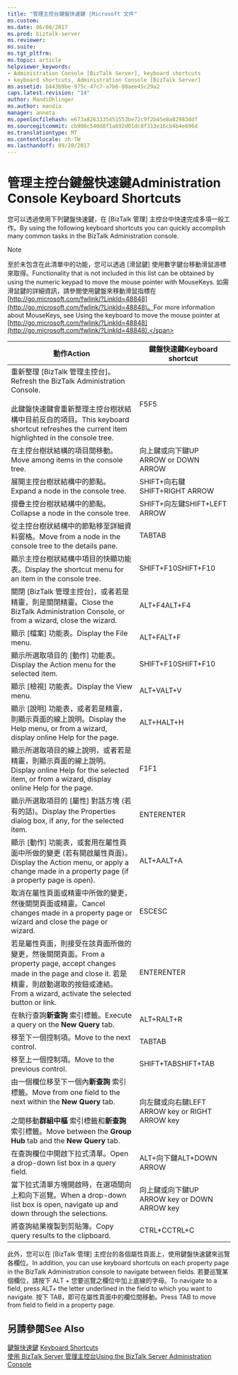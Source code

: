 ```yaml
---
title: "管理主控台鍵盤快速鍵 |Microsoft 文件"
ms.custom: 
ms.date: 06/08/2017
ms.prod: biztalk-server
ms.reviewer: 
ms.suite: 
ms.tgt_pltfrm: 
ms.topic: article
helpviewer_keywords:
- Administration Console [BizTalk Server], keyboard shortcuts
- keyboard shortcuts, Administration Console [BizTalk Server]
ms.assetid: b443b9be-975c-47c7-a7b6-08aee45c29a2
caps.latest.revision: "14"
author: MandiOhlinger
ms.author: mandia
manager: anneta
ms.openlocfilehash: e673a8263335451553be72c9f2b45e8a82983ddf
ms.sourcegitcommit: cb908c540d8f1a692d01dc8f313e16cb4b4e696d
ms.translationtype: MT
ms.contentlocale: zh-TW
ms.lasthandoff: 09/20/2017
---
```

# <a name="administration-console-keyboard-shortcuts"></a><span data-ttu-id="599c8-102">管理主控台鍵盤快速鍵</span><span class="sxs-lookup"><span data-stu-id="599c8-102">Administration Console Keyboard Shortcuts</span></span>
<span data-ttu-id="599c8-103">您可以透過使用下列鍵盤快速鍵，在 [BizTalk 管理] 主控台中快速完成多項一般工作。</span><span class="sxs-lookup"><span data-stu-id="599c8-103">By using the following keyboard shortcuts you can quickly accomplish many common tasks in the BizTalk Administration console.</span></span>  
  
> [!NOTE]
>  <span data-ttu-id="599c8-104">至於未包含在此清單中的功能，您可以透過 [滑鼠鍵] 使用數字鍵台移動滑鼠游標來取得。</span><span class="sxs-lookup"><span data-stu-id="599c8-104">Functionality that is not included in this list can be obtained by using the numeric keypad to move the mouse pointer with MouseKeys.</span></span> <span data-ttu-id="599c8-105">如需滑鼠鍵的詳細資訊，請參閱使用鍵盤來移動滑鼠指標在[http://go.microsoft.com/fwlink/?LinkId=48848](http://go.microsoft.com/fwlink/?LinkId=48848)。</span><span class="sxs-lookup"><span data-stu-id="599c8-105">For more information about MouseKeys, see Using the keyboard to move the mouse pointer at [http://go.microsoft.com/fwlink/?LinkId=48848](http://go.microsoft.com/fwlink/?LinkId=48848).</span></span>  
  
|<span data-ttu-id="599c8-106">動作</span><span class="sxs-lookup"><span data-stu-id="599c8-106">Action</span></span>|<span data-ttu-id="599c8-107">鍵盤快速鍵</span><span class="sxs-lookup"><span data-stu-id="599c8-107">Keyboard shortcut</span></span>|  
|------------|-----------------------|  
|<span data-ttu-id="599c8-108">重新整理 [BizTalk 管理主控台]。</span><span class="sxs-lookup"><span data-stu-id="599c8-108">Refresh the BizTalk Administration Console.</span></span><br /><br /> <span data-ttu-id="599c8-109">此鍵盤快速鍵會重新整理主控台樹狀結構中目前反白的項目。</span><span class="sxs-lookup"><span data-stu-id="599c8-109">This keyboard shortcut refreshes the current item highlighted in the console tree.</span></span>|<span data-ttu-id="599c8-110">F5</span><span class="sxs-lookup"><span data-stu-id="599c8-110">F5</span></span>|  
|<span data-ttu-id="599c8-111">在主控台樹狀結構的項目間移動。</span><span class="sxs-lookup"><span data-stu-id="599c8-111">Move among items in the console tree.</span></span>|<span data-ttu-id="599c8-112">向上鍵或向下鍵</span><span class="sxs-lookup"><span data-stu-id="599c8-112">UP ARROW or DOWN ARROW</span></span>|  
|<span data-ttu-id="599c8-113">展開主控台樹狀結構中的節點。</span><span class="sxs-lookup"><span data-stu-id="599c8-113">Expand a node in the console tree.</span></span>|<span data-ttu-id="599c8-114">SHIFT+向右鍵</span><span class="sxs-lookup"><span data-stu-id="599c8-114">SHIFT+RIGHT ARROW</span></span>|  
|<span data-ttu-id="599c8-115">摺疊主控台樹狀結構中的節點。</span><span class="sxs-lookup"><span data-stu-id="599c8-115">Collapse a node in the console tree.</span></span>|<span data-ttu-id="599c8-116">SHIFT+向左鍵</span><span class="sxs-lookup"><span data-stu-id="599c8-116">SHIFT+LEFT ARROW</span></span>|  
|<span data-ttu-id="599c8-117">從主控台樹狀結構中的節點移至詳細資料窗格。</span><span class="sxs-lookup"><span data-stu-id="599c8-117">Move from a node in the console tree to the details pane.</span></span>|<span data-ttu-id="599c8-118">TAB</span><span class="sxs-lookup"><span data-stu-id="599c8-118">TAB</span></span>|  
|<span data-ttu-id="599c8-119">顯示主控台樹狀結構中項目的快顯功能表。</span><span class="sxs-lookup"><span data-stu-id="599c8-119">Display the shortcut menu for an item in the console tree.</span></span>|<span data-ttu-id="599c8-120">SHIFT+F10</span><span class="sxs-lookup"><span data-stu-id="599c8-120">SHIFT+F10</span></span>|  
|<span data-ttu-id="599c8-121">關閉 [BizTalk 管理主控台]，或者若是精靈，則是關閉精靈。</span><span class="sxs-lookup"><span data-stu-id="599c8-121">Close the BizTalk Administration Console, or from a wizard, close the wizard.</span></span>|<span data-ttu-id="599c8-122">ALT+F4</span><span class="sxs-lookup"><span data-stu-id="599c8-122">ALT+F4</span></span>|  
|<span data-ttu-id="599c8-123">顯示 [檔案] 功能表。</span><span class="sxs-lookup"><span data-stu-id="599c8-123">Display the File menu.</span></span>|<span data-ttu-id="599c8-124">ALT+F</span><span class="sxs-lookup"><span data-stu-id="599c8-124">ALT+F</span></span>|  
|<span data-ttu-id="599c8-125">顯示所選取項目的 [動作] 功能表。</span><span class="sxs-lookup"><span data-stu-id="599c8-125">Display the Action menu for the selected item.</span></span>|<span data-ttu-id="599c8-126">SHIFT+F10</span><span class="sxs-lookup"><span data-stu-id="599c8-126">SHIFT+F10</span></span>|  
|<span data-ttu-id="599c8-127">顯示 [檢視] 功能表。</span><span class="sxs-lookup"><span data-stu-id="599c8-127">Display the View menu.</span></span>|<span data-ttu-id="599c8-128">ALT+V</span><span class="sxs-lookup"><span data-stu-id="599c8-128">ALT+V</span></span>|  
|<span data-ttu-id="599c8-129">顯示 [說明] 功能表，或者若是精靈，則顯示頁面的線上說明。</span><span class="sxs-lookup"><span data-stu-id="599c8-129">Display the Help menu, or from a wizard, display online Help for the page.</span></span>|<span data-ttu-id="599c8-130">ALT+H</span><span class="sxs-lookup"><span data-stu-id="599c8-130">ALT+H</span></span>|  
|<span data-ttu-id="599c8-131">顯示所選取項目的線上說明，或者若是精靈，則顯示頁面的線上說明。</span><span class="sxs-lookup"><span data-stu-id="599c8-131">Display online Help for the selected item, or from a wizard, display online Help for the page.</span></span>|<span data-ttu-id="599c8-132">F1</span><span class="sxs-lookup"><span data-stu-id="599c8-132">F1</span></span>|  
|<span data-ttu-id="599c8-133">顯示所選取項目的 [屬性] 對話方塊 (若有的話)。</span><span class="sxs-lookup"><span data-stu-id="599c8-133">Display the Properties dialog box, if any, for the selected item.</span></span>|<span data-ttu-id="599c8-134">ENTER</span><span class="sxs-lookup"><span data-stu-id="599c8-134">ENTER</span></span>|  
|<span data-ttu-id="599c8-135">顯示 [動作] 功能表，或套用在屬性頁面中所做的變更 (若有開啟屬性頁面)。</span><span class="sxs-lookup"><span data-stu-id="599c8-135">Display the Action menu, or apply a change made in a property page (if a property page is open).</span></span>|<span data-ttu-id="599c8-136">ALT+A</span><span class="sxs-lookup"><span data-stu-id="599c8-136">ALT+A</span></span>|  
|<span data-ttu-id="599c8-137">取消在屬性頁面或精靈中所做的變更，然後關閉頁面或精靈。</span><span class="sxs-lookup"><span data-stu-id="599c8-137">Cancel changes made in a property page or wizard and close the page or wizard.</span></span>|<span data-ttu-id="599c8-138">ESC</span><span class="sxs-lookup"><span data-stu-id="599c8-138">ESC</span></span>|  
|<span data-ttu-id="599c8-139">若是屬性頁面，則接受在該頁面所做的變更，然後關閉頁面。</span><span class="sxs-lookup"><span data-stu-id="599c8-139">From a property page, accept changes made in the page and close it.</span></span> <span data-ttu-id="599c8-140">若是精靈，則啟動選取的按鈕或連結。</span><span class="sxs-lookup"><span data-stu-id="599c8-140">From a wizard, activate the selected button or link.</span></span>|<span data-ttu-id="599c8-141">ENTER</span><span class="sxs-lookup"><span data-stu-id="599c8-141">ENTER</span></span>|  
|<span data-ttu-id="599c8-142">在執行查詢**新查詢** 索引標籤。</span><span class="sxs-lookup"><span data-stu-id="599c8-142">Execute a query on the **New Query** tab.</span></span>|<span data-ttu-id="599c8-143">ALT+R</span><span class="sxs-lookup"><span data-stu-id="599c8-143">ALT+R</span></span>|  
|<span data-ttu-id="599c8-144">移至下一個控制項。</span><span class="sxs-lookup"><span data-stu-id="599c8-144">Move to the next control.</span></span>|<span data-ttu-id="599c8-145">TAB</span><span class="sxs-lookup"><span data-stu-id="599c8-145">TAB</span></span>|  
|<span data-ttu-id="599c8-146">移至上一個控制項。</span><span class="sxs-lookup"><span data-stu-id="599c8-146">Move to the previous control.</span></span>|<span data-ttu-id="599c8-147">SHIFT+TAB</span><span class="sxs-lookup"><span data-stu-id="599c8-147">SHIFT+TAB</span></span>|  
|<span data-ttu-id="599c8-148">由一個欄位移至下一個內**新查詢** 索引標籤。</span><span class="sxs-lookup"><span data-stu-id="599c8-148">Move from one field to the next within the **New Query** tab.</span></span><br /><br /> <span data-ttu-id="599c8-149">之間移動**群組中樞** 索引標籤和**新查詢** 索引標籤。</span><span class="sxs-lookup"><span data-stu-id="599c8-149">Move between the **Group Hub** tab and the **New Query** tab.</span></span>|<span data-ttu-id="599c8-150">向左鍵或向右鍵</span><span class="sxs-lookup"><span data-stu-id="599c8-150">LEFT ARROW key or RIGHT ARROW key</span></span>|  
|<span data-ttu-id="599c8-151">在查詢欄位中開啟下拉式清單。</span><span class="sxs-lookup"><span data-stu-id="599c8-151">Open a drop-down list box in a query field.</span></span>|<span data-ttu-id="599c8-152">ALT+向下鍵</span><span class="sxs-lookup"><span data-stu-id="599c8-152">ALT+DOWN ARROW</span></span>|  
|<span data-ttu-id="599c8-153">當下拉式清單方塊開啟時，在選項間向上和向下巡覽。</span><span class="sxs-lookup"><span data-stu-id="599c8-153">When a drop-down list box is open, navigate up and down through the selections.</span></span>|<span data-ttu-id="599c8-154">向上鍵或向下鍵</span><span class="sxs-lookup"><span data-stu-id="599c8-154">UP ARROW key or DOWN ARROW key</span></span>|  
|<span data-ttu-id="599c8-155">將查詢結果複製到剪貼簿。</span><span class="sxs-lookup"><span data-stu-id="599c8-155">Copy query results to the clipboard.</span></span>|<span data-ttu-id="599c8-156">CTRL+C</span><span class="sxs-lookup"><span data-stu-id="599c8-156">CTRL+C</span></span>|  
  
 <span data-ttu-id="599c8-157">此外，您可以在 [BizTalk 管理] 主控台的各個屬性頁面上，使用鍵盤快速鍵來巡覽各欄位。</span><span class="sxs-lookup"><span data-stu-id="599c8-157">In addition, you can use keyboard shortcuts on each property page in the BizTalk Administration console to navigate between fields.</span></span> <span data-ttu-id="599c8-158">若要巡覽某個欄位，請按下 ALT + 您要巡覽之欄位中加上底線的字母。</span><span class="sxs-lookup"><span data-stu-id="599c8-158">To navigate to a field, press ALT+ the letter underlined in the field to which you want to navigate.</span></span> <span data-ttu-id="599c8-159">按下 TAB，即可在屬性頁面中的欄位間移動。</span><span class="sxs-lookup"><span data-stu-id="599c8-159">Press TAB to move from field to field in a property page.</span></span>  
  
## <a name="see-also"></a><span data-ttu-id="599c8-160">另請參閱</span><span class="sxs-lookup"><span data-stu-id="599c8-160">See Also</span></span>  
 <span data-ttu-id="599c8-161">[鍵盤快速鍵](../core/keyboard-shortcuts.md) </span><span class="sxs-lookup"><span data-stu-id="599c8-161">[Keyboard Shortcuts](../core/keyboard-shortcuts.md) </span></span>  
 [<span data-ttu-id="599c8-162">使用 BizTalk Server 管理主控台</span><span class="sxs-lookup"><span data-stu-id="599c8-162">Using the BizTalk Server Administration Console</span></span>](../core/using-the-biztalk-server-administration-console.md)